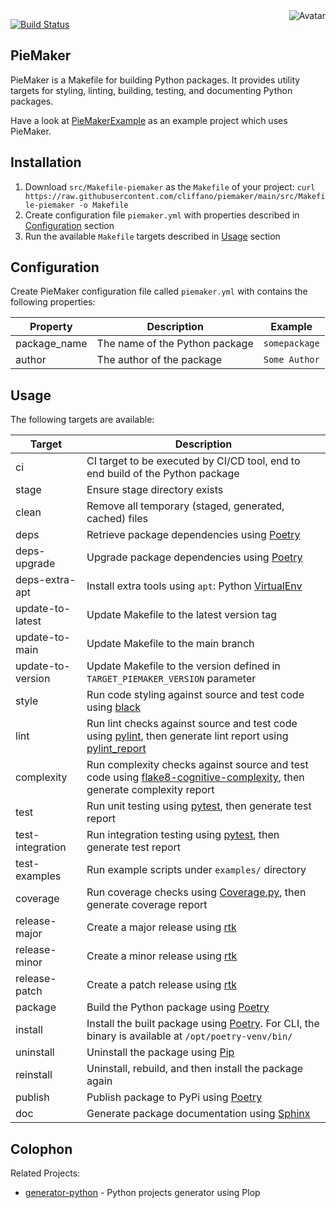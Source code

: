 <img align="right" src="https://raw.github.com/cliffano/piemaker/master/avatar.jpg" alt="Avatar"/>

[![Build Status](https://github.com/cliffano/piemaker/actions/workflows/ci-workflow.yaml/badge.svg)](https://github.com/cliffano/piemaker/actions/workflows/ci-workflow.yaml)
<br/>

PieMaker
--------

PieMaker is a Makefile for building Python packages.
It provides utility targets for styling, linting, building, testing, and documenting Python packages.

Have a look at [PieMakerExample](examples/) as an example project which uses PieMaker.

Installation
------------

1. Download `src/Makefile-piemaker` as the `Makefile` of your project:
    `curl https://raw.githubusercontent.com/cliffano/piemaker/main/src/Makefile-piemaker -o Makefile`
2. Create configuration file `piemaker.yml` with properties described in [Configuration](#configuration) section
3. Run the available `Makefile` targets described in [Usage](#usage) section

Configuration
-------------

Create PieMaker configuration file called `piemaker.yml` with contains the following properties:

| Property | Description | Example |
|----------|-------------|---------|
| package_name | The name of the Python package | `somepackage` |
| author | The author of the package | `Some Author` |

Usage
-----

The following targets are available:

| Target | Description |
|--------|-------------|
| ci | CI target to be executed by CI/CD tool, end to end build of the Python package |
| stage | Ensure stage directory exists |
| clean | Remove all temporary (staged, generated, cached) files |
| deps | Retrieve package dependencies using [Poetry](https://python-poetry.org/) |
| deps-upgrade | Upgrade package dependencies using [Poetry](https://python-poetry.org/) |
| deps-extra-apt | Install extra tools using `apt`: Python [VirtualEnv](https://virtualenv.pypa.io/) |
| update-to-latest | Update Makefile to the latest version tag |
| update-to-main | Update Makefile to the main branch |
| update-to-version | Update Makefile to the version defined in `TARGET_PIEMAKER_VERSION` parameter |
| style | Run code styling against source and test code using [black](https://black.readthedocs.io/en/stable/) |
| lint | Run lint checks against source and test code using [pylint](https://www.pylint.org/), then generate lint report using [pylint_report](https://pypi.org/project/pylint-report/) |
| complexity | Run complexity checks against source and test code using [flake8-cognitive-complexity](https://github.com/Melevir/flake8-cognitive-complexity), then generate complexity report |
| test | Run unit testing using [pytest](https://pytest.org), then generate test report |
| test-integration | Run integration testing using [pytest](https://pytest.org), then generate test report |
| test-examples | Run example scripts under `examples/` directory |
| coverage | Run coverage checks using [Coverage.py](https://github.com/nedbat/coveragepy), then generate coverage report |
| release-major | Create a major release using [rtk](https://github.com/cliffano/rtk) |
| release-minor | Create a minor release using [rtk](https://github.com/cliffano/rtk) |
| release-patch | Create a patch release using [rtk](https://github.com/cliffano/rtk) |
| package | Build the Python package using [Poetry](https://python-poetry.org/) |
| install | Install the built package using [Poetry](https://python-poetry.org/). For CLI, the binary is available at `/opt/poetry-venv/bin/` |
| uninstall | Uninstall the package using [Pip](https://pypi.org/project/pip/) |
| reinstall | Uninstall, rebuild, and then install the package again |
| publish | Publish package to PyPi using [Poetry](https://python-poetry.org/) |
| doc | Generate package documentation using [Sphinx](https://www.sphinx-doc.org/) |

Colophon
--------

Related Projects:

* [generator-python](https://github.com/cliffano/generator-python) - Python projects generator using Plop
